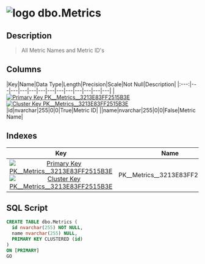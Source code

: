 # ![logo](../Images/table64.svg) dbo.Metrics

## [](Description) Description

> All Metric Names and Metric ID's

## [](Columns) Columns

|Key|Name|Data Type|Length|Precision|Scale|Not Null|Description|
|:---:|---|---|---|---|---|---|---|---|---|---|---|---|
|[![Primary Key PK__Metrics__3213E83FF2515B3E](../Images/primarykey.svg)](#Indexes)[![Cluster Key PK__Metrics__3213E83FF2515B3E](../Images/Cluster.svg)](#Indexes)|id|nvarchar|255|0|0|True|Metric ID|
||name|nvarchar|255|0|0|False|Metric Name|

## [](Indexes) Indexes

|Key|Name|Columns|Unique|Type|Description|
|:---:|---|---|---|---|---|
|[![Primary Key PK__Metrics__3213E83FF2515B3E](../Images/primarykey.svg)](#Indexes)[![Cluster Key PK__Metrics__3213E83FF2515B3E](../Images/Cluster.svg)](#Indexes)|PK__Metrics__3213E83FF2515B3E|id|True|||

## [](SqlScript) SQL Script

```SQL
CREATE TABLE dbo.Metrics (
  id nvarchar(255) NOT NULL,
  name nvarchar(255) NULL,
  PRIMARY KEY CLUSTERED (id)
)
ON [PRIMARY]
GO
```
